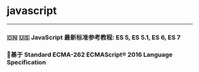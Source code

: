# javascript 
***
### :cn: :us: JavaScript 最新标准参考教程:  ES 5, ES 5.1, ES 6, ES 7 
### :rocket:基于 Standard ECMA-262 ECMAScript® 2016 Language Specification
